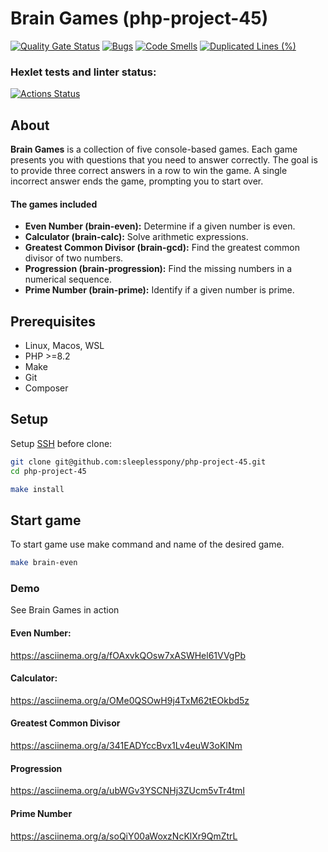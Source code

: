 # Brain Games (php-project-45)
[![Quality Gate Status](https://sonarcloud.io/api/project_badges/measure?project=sleeplesspony_php-project-45&metric=alert_status)](https://sonarcloud.io/summary/new_code?id=sleeplesspony_php-project-45)
[![Bugs](https://sonarcloud.io/api/project_badges/measure?project=sleeplesspony_php-project-45&metric=bugs)](https://sonarcloud.io/summary/new_code?id=sleeplesspony_php-project-45)
[![Code Smells](https://sonarcloud.io/api/project_badges/measure?project=sleeplesspony_php-project-45&metric=code_smells)](https://sonarcloud.io/summary/new_code?id=sleeplesspony_php-project-45)
[![Duplicated Lines (%)](https://sonarcloud.io/api/project_badges/measure?project=sleeplesspony_php-project-45&metric=duplicated_lines_density)](https://sonarcloud.io/summary/new_code?id=sleeplesspony_php-project-45)
### Hexlet tests and linter status:
[![Actions Status](https://github.com/sleeplesspony/php-project-45/actions/workflows/hexlet-check.yml/badge.svg)](https://github.com/sleeplesspony/php-project-45/actions)

## About

**Brain Games** is a collection of five console-based games. Each game presents you with questions that you need to answer correctly. The goal is to provide three correct answers in a row to win the game. A single incorrect answer ends the game, prompting you to start over.

#### The games included

* **Even Number (brain-even):** Determine if a given number is even.
* **Calculator (brain-calc):** Solve arithmetic expressions.
* **Greatest Common Divisor (brain-gcd):** Find the greatest common divisor of two numbers.
* **Progression (brain-progression):** Find the missing numbers in a numerical sequence.
* **Prime Number (brain-prime):** Identify if a given number is prime.

## Prerequisites

* Linux, Macos, WSL
* PHP >=8.2
* Make
* Git
* Composer

## Setup

Setup [SSH](https://docs.github.com/en/authentication/connecting-to-github-with-ssh) before clone:

```bash
git clone git@github.com:sleeplesspony/php-project-45.git
cd php-project-45

make install
```

## Start game

To start game use make command and name of the desired game.

```bash
make brain-even
```

### Demo

See Brain Games in action

#### Even Number:
https://asciinema.org/a/fOAxvkQOsw7xASWHel61VVgPb

#### Calculator:
https://asciinema.org/a/OMe0QSOwH9j4TxM62tEOkbd5z

#### Greatest Common Divisor
https://asciinema.org/a/341EADYccBvx1Lv4euW3oKINm

#### Progression
https://asciinema.org/a/ubWGv3YSCNHj3ZUcm5vTr4tmI

#### Prime Number
https://asciinema.org/a/soQiY00aWoxzNcKlXr9QmZtrL